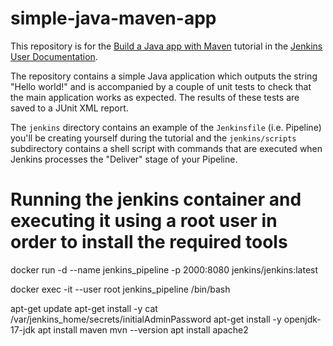 # simple-java-maven-app

This repository is for the
[Build a Java app with Maven](https://jenkins.io/doc/tutorials/build-a-java-app-with-maven/)
tutorial in the [Jenkins User Documentation](https://jenkins.io/doc/).

The repository contains a simple Java application which outputs the string 
"Hello world!" and is accompanied by a couple of unit tests to check that the
main application works as expected. The results of these tests are saved to a
JUnit XML report.

The `jenkins` directory contains an example of the `Jenkinsfile` (i.e. Pipeline)
you'll be creating yourself during the tutorial and the `jenkins/scripts` subdirectory
contains a shell script with commands that are executed when Jenkins processes
the "Deliver" stage of your Pipeline.

# Running the jenkins container and executing it using a root user in order to install the required tools
docker run -d --name jenkins_pipeline -p 2000:8080 jenkins/jenkins:latest

docker exec -it --user root jenkins_pipeline /bin/bash


apt-get update
apt-get install -y
cat /var/jenkins_home/secrets/initialAdminPassword
apt-get install -y openjdk-17-jdk
apt install maven
mvn --version
apt install apache2
